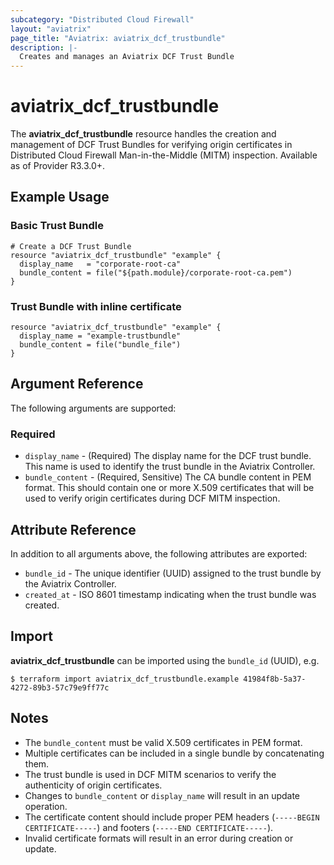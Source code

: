 ```yaml
---
subcategory: "Distributed Cloud Firewall"
layout: "aviatrix"
page_title: "Aviatrix: aviatrix_dcf_trustbundle"
description: |-
  Creates and manages an Aviatrix DCF Trust Bundle
---
```


# aviatrix_dcf_trustbundle

The **aviatrix_dcf_trustbundle** resource handles the creation and management of DCF Trust Bundles for verifying origin certificates in Distributed Cloud Firewall Man-in-the-Middle (MITM) inspection. Available as of Provider R3.3.0+.

## Example Usage

### Basic Trust Bundle

```hcl
# Create a DCF Trust Bundle
resource "aviatrix_dcf_trustbundle" "example" {
  display_name   = "corporate-root-ca"
  bundle_content = file("${path.module}/corporate-root-ca.pem")
}
```

### Trust Bundle with inline certificate

```hcl
resource "aviatrix_dcf_trustbundle" "example" {
  display_name = "example-trustbundle"
  bundle_content = file("bundle_file")
}
```

## Argument Reference

The following arguments are supported:

### Required

* `display_name` - (Required) The display name for the DCF trust bundle. This name is used to identify the trust bundle in the Aviatrix Controller.
* `bundle_content` - (Required, Sensitive) The CA bundle content in PEM format. This should contain one or more X.509 certificates that will be used to verify origin certificates during DCF MITM inspection.

## Attribute Reference

In addition to all arguments above, the following attributes are exported:

* `bundle_id` - The unique identifier (UUID) assigned to the trust bundle by the Aviatrix Controller.
* `created_at` - ISO 8601 timestamp indicating when the trust bundle was created.

## Import

**aviatrix_dcf_trustbundle** can be imported using the `bundle_id` (UUID), e.g.

```
$ terraform import aviatrix_dcf_trustbundle.example 41984f8b-5a37-4272-89b3-57c79e9ff77c
```

## Notes

* The `bundle_content` must be valid X.509 certificates in PEM format.
* Multiple certificates can be included in a single bundle by concatenating them.
* The trust bundle is used in DCF MITM scenarios to verify the authenticity of origin certificates.
* Changes to `bundle_content` or `display_name` will result in an update operation.
* The certificate content should include proper PEM headers (`-----BEGIN CERTIFICATE-----`) and footers (`-----END CERTIFICATE-----`).
* Invalid certificate formats will result in an error during creation or update.
